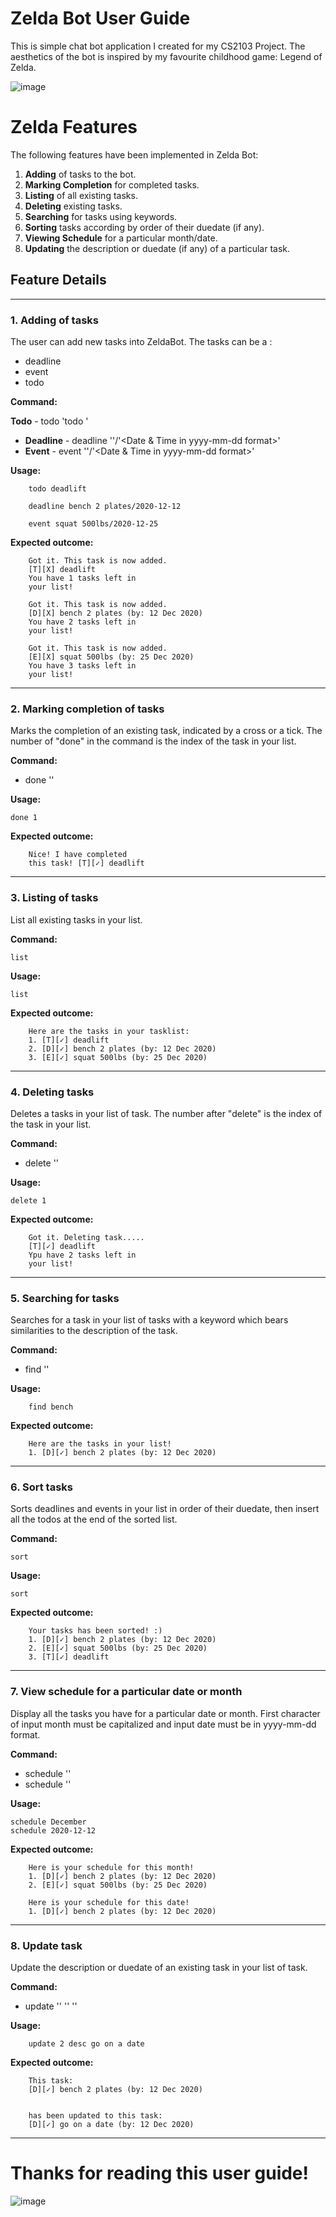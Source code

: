 # Zelda Bot User Guide
This is simple chat bot application I created for my CS2103 Project. The aesthetics of the bot is inspired by my favourite childhood game: Legend of Zelda.

![image](https://zelda.gamepedia.com/File:CoH_Link_Sprite.gif)


# **Zelda Features**

The following features have been implemented in Zelda Bot:
1. **Adding** of tasks to the bot.
2. **Marking Completion** for completed tasks.
3. **Listing** of all existing tasks.
4. **Deleting** existing tasks.
5. **Searching** for tasks using keywords.
6. **Sorting** tasks according by order of their duedate (if any).
7. **Viewing Schedule** for a particular month/date.
8. **Updating** the description or duedate (if any) of a particular task.

## Feature Details

___
### 1. Adding of tasks

The user can add new tasks into ZeldaBot. The tasks can be a :
- deadline
- event
- todo


**Command:**

 **Todo** - todo 'todo <task details>'
- **Deadline** - deadline '<task details>'/'<Date & Time in yyyy-mm-dd format>'
- **Event** - event '<task details>'/'<Date & Time in yyyy-mm-dd format>'

**Usage:**

        todo deadlift
        
        deadline bench 2 plates/2020-12-12
        
        event squat 500lbs/2020-12-25
        
**Expected outcome:**

        Got it. This task is now added.
        [T][X] deadlift
        You have 1 tasks left in 
        your list!
        
        Got it. This task is now added.
        [D][X] bench 2 plates (by: 12 Dec 2020)
        You have 2 tasks left in 
        your list!
        
        Got it. This task is now added.
        [E][X] squat 500lbs (by: 25 Dec 2020)
        You have 3 tasks left in 
        your list!
---

### 2. Marking completion of tasks

Marks the completion of an existing task, indicated by a cross or a tick. The number of "done" in the command is the index of the task in your list.

**Command:**

- done '<task index>'

**Usage:**

    done 1

**Expected outcome:**

        Nice! I have completed 
        this task! [T][✓] deadlift
        
---

### 3. Listing of tasks

List all existing tasks in your list.

**Command:**

    list

**Usage:**

    list

**Expected outcome:**
        
        Here are the tasks in your tasklist:
        1. [T][✓] deadlift
        2. [D][✓] bench 2 plates (by: 12 Dec 2020)
        3. [E][✓] squat 500lbs (by: 25 Dec 2020)
        
---

### 4. Deleting tasks

Deletes a tasks in your list of task. The number after "delete" is the index of the task in your list.

**Command:**

- delete '<index number of task>'

**Usage:**

    delete 1

**Expected outcome:**
        
        Got it. Deleting task.....
        [T][✓] deadlift
        Ypu have 2 tasks left in
        your list!
        
---

### 5. Searching for tasks

Searches for a task in your list of tasks with a keyword which bears similarities to the description of the task.

**Command:**

- find '<keyword matching task description>'

**Usage:**
            
        find bench
            

**Expected outcome:**
    
        Here are the tasks in your list!
        1. [D][✓] bench 2 plates (by: 12 Dec 2020)
        
---

### 6. Sort tasks

Sorts deadlines and events in your list in order of their duedate, then insert all the todos at the end of the sorted list.

**Command:**

    sort

**Usage:**

    sort

**Expected outcome:**

        Your tasks has been sorted! :)
        1. [D][✓] bench 2 plates (by: 12 Dec 2020)
        2. [E][✓] squat 500lbs (by: 25 Dec 2020)
        3. [T][✓] deadlift
    
---

### 7. View schedule for a particular date or month

Display all the tasks you have for a particular date or month. First character of input month must be capitalized and input date must be in yyyy-mm-dd format.

**Command:**

- schedule '<month>'
- schedule '<date>'

**Usage:**

    schedule December
    schedule 2020-12-12
    
**Expected outcome:**

        Here is your schedule for this month!
        1. [D][✓] bench 2 plates (by: 12 Dec 2020)
        2. [E][✓] squat 500lbs (by: 25 Dec 2020)
        
        Here is your schedule for this date!
        1. [D][✓] bench 2 plates (by: 12 Dec 2020)
        
---

### 8. Update task

Update the description or duedate of an existing task in your list of task.

**Command:**

- update '<index of task you want to update>' '<date or desc>' '<new duedate or new description>'

**Usage:**
        
        update 2 desc go on a date
    
**Expected outcome:**

        This task:
        [D][✓] bench 2 plates (by: 12 Dec 2020)
       
        
        has been updated to this task:
        [D][✓] go on a date (by: 12 Dec 2020)
        
---
    
# Thanks for reading this user guide!
![image](https://zelda.gamepedia.com/File:CoH_Link_Artwork.png)
    
